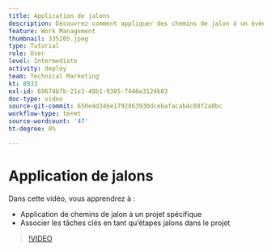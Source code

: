 ```yaml
---
title: Application de jalons
description: Découvrez comment appliquer des chemins de jalon à un événement [!DNL  Workfront] projet et associer des tâches clés en tant qu’étapes jalon du projet.
feature: Work Management
thumbnail: 335205.jpeg
type: Tutorial
role: User
level: Intermediate
activity: deploy
team: Technical Marketing
kt: 8933
exl-id: 69674b7b-21e3-48b1-9385-7446e3124b83
doc-type: video
source-git-commit: 650e4d346e1792863930dcebafacab4c88f2a8bc
workflow-type: tm+mt
source-wordcount: '47'
ht-degree: 0%

---
```


# Application de jalons

Dans cette vidéo, vous apprendrez à :

* Application de chemins de jalon à un projet spécifique
* Associer les tâches clés en tant qu’étapes jalons dans le projet

>[!VIDEO](https://video.tv.adobe.com/v/335205/?quality=12&learn=on)
